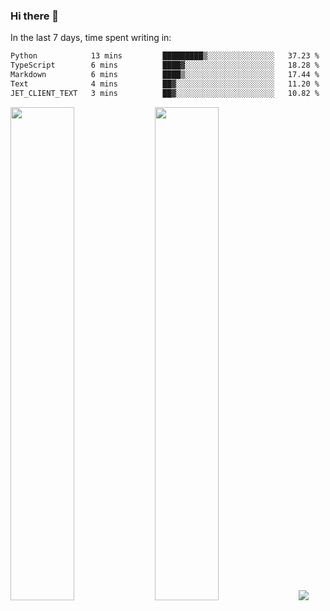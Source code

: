 ### Hi there 👋

In the last 7 days, time spent writing in:

<!--START_SECTION:waka-->

```txt
Python            13 mins         █████████▒░░░░░░░░░░░░░░░   37.23 %
TypeScript        6 mins          ████▓░░░░░░░░░░░░░░░░░░░░   18.28 %
Markdown          6 mins          ████▒░░░░░░░░░░░░░░░░░░░░   17.44 %
Text              4 mins          ██▓░░░░░░░░░░░░░░░░░░░░░░   11.20 %
JET_CLIENT_TEXT   3 mins          ██▓░░░░░░░░░░░░░░░░░░░░░░   10.82 %
```

<!--END_SECTION:waka-->

<img src="https://wakatime.com/share/@jimtje/5d0c92de-08f8-4a72-8f2f-6a9693d1e318.svg" width=45% height=45%> <img src="https://wakatime.com/share/@jimtje/501498ae-bda5-4da7-a89d-b40bcdd5556d.svg" width=45% height=45%>
![](https://hit.yhype.me/github/profile?user_id=43537315)
